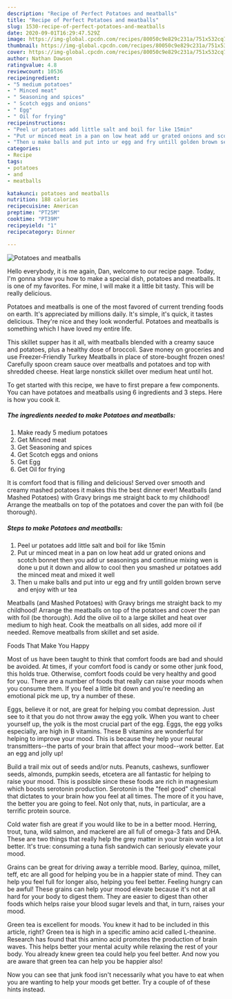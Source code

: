 ```yaml
---
description: "Recipe of Perfect Potatoes and meatballs"
title: "Recipe of Perfect Potatoes and meatballs"
slug: 1530-recipe-of-perfect-potatoes-and-meatballs
date: 2020-09-01T16:29:47.529Z
image: https://img-global.cpcdn.com/recipes/80050c9e829c231a/751x532cq70/potatoes-and-meatballs-recipe-main-photo.jpg
thumbnail: https://img-global.cpcdn.com/recipes/80050c9e829c231a/751x532cq70/potatoes-and-meatballs-recipe-main-photo.jpg
cover: https://img-global.cpcdn.com/recipes/80050c9e829c231a/751x532cq70/potatoes-and-meatballs-recipe-main-photo.jpg
author: Nathan Dawson
ratingvalue: 4.8
reviewcount: 10536
recipeingredient:
- "5 medium potatoes"
- " Minced meat"
- " Seasoning and spices"
- " Scotch eggs and onions"
- " Egg"
- " Oil for frying"
recipeinstructions:
- "Peel ur potatoes add little salt and boil for like 15min"
- "Put ur minced meat in a pan on low heat add ur grated onions and scotch bonnet then you add ur seasonings and continue mixing wen is done u put it down and allow to cool then you smashed ur potatoes add the minced meat and mixed it well"
- "Then u make balls and put into ur egg and fry untill golden brown serve and enjoy with ur tea"
categories:
- Recipe
tags:
- potatoes
- and
- meatballs

katakunci: potatoes and meatballs 
nutrition: 188 calories
recipecuisine: American
preptime: "PT25M"
cooktime: "PT39M"
recipeyield: "1"
recipecategory: Dinner

---
```



![Potatoes and meatballs](https://img-global.cpcdn.com/recipes/80050c9e829c231a/751x532cq70/potatoes-and-meatballs-recipe-main-photo.jpg)

Hello everybody, it is me again, Dan, welcome to our recipe page. Today, I'm gonna show you how to make a special dish, potatoes and meatballs. It is one of my favorites. For mine, I will make it a little bit tasty. This will be really delicious.

Potatoes and meatballs is one of the most favored of current trending foods on earth. It's appreciated by millions daily. It's simple, it's quick, it tastes delicious. They're nice and they look wonderful. Potatoes and meatballs is something which I have loved my entire life.

This skillet supper has it all, with meatballs blended with a creamy sauce and potatoes, plus a healthy dose of broccoli. Save money on groceries and use Freezer-Friendly Turkey Meatballs in place of store-bought frozen ones! Carefully spoon cream sauce over meatballs and potatoes and top with shredded cheese. Heat large nonstick skillet over medium heat until hot.


To get started with this recipe, we have to first prepare a few components. You can have potatoes and meatballs using 6 ingredients and 3 steps. Here is how you cook it.

<!--inarticleads1-->

##### The ingredients needed to make Potatoes and meatballs:

1. Make ready 5 medium potatoes
1. Get  Minced meat
1. Get  Seasoning and spices
1. Get  Scotch eggs and onions
1. Get  Egg
1. Get  Oil for frying


It is comfort food that is filling and delicious! Served over smooth and creamy mashed potatoes it makes this the best dinner ever! Meatballs (and Mashed Potatoes) with Gravy brings me straight back to my childhood! Arrange the meatballs on top of the potatoes and cover the pan with foil (be thorough). 

<!--inarticleads2-->

##### Steps to make Potatoes and meatballs:

1. Peel ur potatoes add little salt and boil for like 15min
1. Put ur minced meat in a pan on low heat add ur grated onions and scotch bonnet then you add ur seasonings and continue mixing wen is done u put it down and allow to cool then you smashed ur potatoes add the minced meat and mixed it well
1. Then u make balls and put into ur egg and fry untill golden brown serve and enjoy with ur tea


Meatballs (and Mashed Potatoes) with Gravy brings me straight back to my childhood! Arrange the meatballs on top of the potatoes and cover the pan with foil (be thorough). Add the olive oil to a large skillet and heat over medium to high heat. Cook the meatballs on all sides, add more oil if needed. Remove meatballs from skillet and set aside. 

Foods That Make You Happy


Most of us have been taught to think that comfort foods are bad and should be avoided. At times, if your comfort food is candy or some other junk food, this holds true. Otherwise, comfort foods could be very healthy and good for you. There are a number of foods that really can raise your moods when you consume them. If you feel a little bit down and you're needing an emotional pick me up, try a number of these.

Eggs, believe it or not, are great for helping you combat depression. Just see to it that you do not throw away the egg yolk. When you want to cheer yourself up, the yolk is the most crucial part of the egg. Eggs, the egg yolks especially, are high in B vitamins. These B vitamins are wonderful for helping to improve your mood. This is because they help your neural transmitters--the parts of your brain that affect your mood--work better. Eat an egg and jolly up!

Build a trail mix out of seeds and/or nuts. Peanuts, cashews, sunflower seeds, almonds, pumpkin seeds, etcetera are all fantastic for helping to raise your mood. This is possible since these foods are rich in magnesium which boosts serotonin production. Serotonin is the "feel good" chemical that dictates to your brain how you feel at all times. The more of it you have, the better you are going to feel. Not only that, nuts, in particular, are a terrific protein source.

Cold water fish are great if you would like to be in a better mood. Herring, trout, tuna, wild salmon, and mackerel are all full of omega-3 fats and DHA. These are two things that really help the grey matter in your brain work a lot better. It's true: consuming a tuna fish sandwich can seriously elevate your mood. 

Grains can be great for driving away a terrible mood. Barley, quinoa, millet, teff, etc are all good for helping you be in a happier state of mind. They can help you feel full for longer also, helping you feel better. Feeling hungry can be awful! These grains can help your mood elevate because it's not at all hard for your body to digest them. They are easier to digest than other foods which helps raise your blood sugar levels and that, in turn, raises your mood.

Green tea is excellent for moods. You knew it had to be included in this article, right? Green tea is high in a specific amino acid called L-theanine. Research has found that this amino acid promotes the production of brain waves. This helps better your mental acuity while relaxing the rest of your body. You already knew green tea could help you feel better. And now you are aware that green tea can help you be happier also!

Now you can see that junk food isn't necessarily what you have to eat when you are wanting to help your moods get better. Try  a  couple of  of  these  hints  instead.

